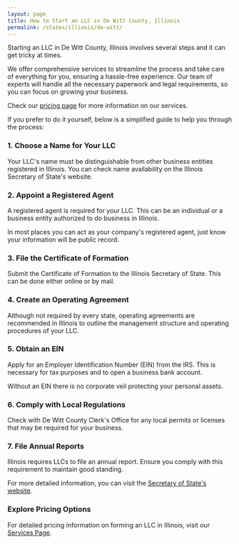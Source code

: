 ```yaml
---
layout: page
title: How to Start an LLC in De Witt County, Illinois
permalink: /states/illinois/de-witt/
---
```


<p>Starting an LLC in De Witt County, Illinois involves several steps and it can get tricky at times.</p>

<p>We offer comprehensive services to streamline the process and take care of everything for you, ensuring a hassle-free experience. Our team of experts will handle all the necessary paperwork and legal requirements, so you can focus on growing your business.</p>

<p>Check our <a href="/services/">pricing page</a> for more information on our services.</p>

<p>If you prefer to do it yourself, below is a simplified guide to help you through the process:</p>

<h3>1. Choose a Name for Your LLC</h3>
<p>Your LLC's name must be distinguishable from other business entities registered in Illinois. You can check name availability on the Illinois Secretary of State's website.</p>

<h3>2. Appoint a Registered Agent</h3>
<p>A registered agent is required for your LLC. This can be an individual or a business entity authorized to do business in Illinois.</p>

<p>In most places you can act as your company's registered agent, just know your information will be public record.<p>

<h3>3. File the Certificate of Formation</h3>
<p>Submit the Certificate of Formation to the Illinois Secretary of State. This can be done either online or by mail.</p>

<h3>4. Create an Operating Agreement</h3>
<p>Although not required by every state, operating agreements are recommended in Illinois to outline the management structure and operating procedures of your LLC.</p>

<h3>5. Obtain an EIN</h3>
<p>Apply for an Employer Identification Number (EIN) from the IRS. This is necessary for tax purposes and to open a business bank account.</p>

<p>Without an EIN there is no corporate veil protecting your personal assets.</p>

<h3>6. Comply with Local Regulations</h3>
<p>Check with De Witt County Clerk's Office for any local permits or licenses that may be required for your business.</p>

<h3>7. File Annual Reports</h3>
<p>Illinois requires LLCs to file an annual report. Ensure you comply with this requirement to maintain good standing.</p>

<p>For more detailed information, you can visit the <a href="https://www.ilsos.gov/departments/business_services/home.html">Secretary of State's website</a>.</p>

<h3>Explore Pricing Options</h3>
<p>For detailed pricing information on forming an LLC in Illinois, visit our <a href="{ '/services/' | relative_url }">Services Page</a>.</p>
